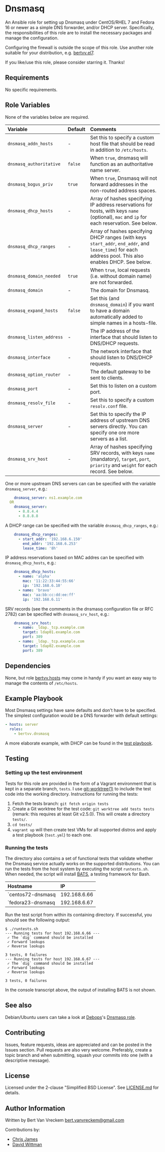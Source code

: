 # Dnsmasq

An Ansible role for setting up Dnsmasq under CentOS/RHEL 7 and Fedora 16 or newer as a simple DNS forwarder, and/or DHCP server. Specifically, the responsibilities of this role are to install the necessary packages and manage the configuration.

Configuring the firewall is outside the scope of this role. Use another role suitable for your distribution, e.g. [bertvv.el7](https://galaxy.ansible.com/bertvv/el7/).

If you like/use this role, please consider starring it. Thanks!


## Requirements

No specific requirements.

## Role Variables

None of the variables below are required.

| Variable                 | Default | Comments                                                                                                                                                |
| :---                     | :---    | :---                                                                                                                                                    |
| `dnsmasq_addn_hosts`     | -       | Set this to specify a custom host file that should be read in addition to `/etc/hosts`.                                                                 |
| `dnsmasq_authoritative`  | `false` | When `true`, dnsmasq will function as an authoritative name server.                                                                                     |
| `dnsmasq_bogus_priv`     | `true`  | When `true`, Dnsmasq will not forward addresses in the non-routed address spaces.                                                                       |
| `dnsmasq_dhcp_hosts`     | -       | Array of hashes specifying IP address reservations for hosts, with keys `name` (optional), `mac` and `ip` for each reservation. See below.              |
| `dnsmasq_dhcp_ranges`    | -       | Array of hashes specifying DHCP ranges (with keys `start_addr`, `end_addr`, and `lease_time`) for each address pool. This also enables DHCP. See below. |
| `dnsmasq_domain_needed`  | `true`  | When `true`, local requests (i.e. without domain name) are not forwarded.                                                                               |
| `dnsmasq_domain`         | -       | The domain for Dnsmasq.                                                                                                                                 |
| `dnsmasq_expand_hosts`   | `false` | Set this (and `dnsmasq_domain`) if you want to have a domain automatically added to simple names in a hosts-file.                                       |
| `dnsmasq_listen_address` | -       | The IP address of the interface that should listen to DNS/DHCP requests.                                                                                |
| `dnsmasq_interface`      | -       | The network interface that should listen to DNS/DHCP requests.                                                                                          |
| `dnsmasq_option_router`  | -       | The default gateway to be sent to clients.                                                                                                              |
| `dnsmasq_port`           | -       | Set this to listen on a custom port.                                                                                                                    |
| `dnsmasq_resolv_file`    | -       | Set this to specify a custom `resolv.conf` file.                                                                                                        |
| `dnsmasq_server`         | -       | Set this to specify the IP address of upstream DNS servers directly. You can specify one ore more servers as a list.                                    |
| `dnsmasq_srv_host`       | -       | Array of hashes specifying SRV records, with keys `name` (mandatory), `target`, `port`, `priority` and `weight` for each record. See below.             |

One or more upstream DNS servers can can be specified with the variable `dnsmasq_server`, e.g.:

```Yaml
    dnsmasq_server: ns1.example.com
  OR
    dnsmasq_server:
      - 8.8.4.4
      - 8.8.8.8
```

A DHCP range can be specified with the variable `dnsmasq_dhcp_ranges`, e.g.:

```Yaml
    dnsmasq_dhcp_ranges:
      - start_addr: '192.168.6.150'
        end_addr: '192.168.6.253'
        lease_time: '8h'
```

IP address reservations based on MAC addres can be specified with `dnsmasq_dhcp_hosts`, e.g.:

```Yaml
    dnsmasq_dhcp_hosts:
      - name: 'alpha'
        mac: '11:22:33:44:55:66'
        ip: '192.168.6.10'
      - name: 'bravo'
        mac: 'aa:bb:cc:dd:ee:ff'
        ip: '192.168.6.11'
```

SRV records (see the comments in the dnsmasq configuration file or RFC 2782) can be specified with `dnsmasq_srv_host`, e.g.:

```Yaml
    dnsmasq_srv_host:
      - name: _ldap._tcp.example.com
        target: ldap01.example.com
        port: 389
      - name: _ldap._tcp.example.com
        target: ldap02.example.com
        port: 389
```
## Dependencies

None, but role [bertvv.hosts](https://galaxy.ansible.com/bertvv/hosts/) may come in handy if you want an easy way to manage the contents of `/etc/hosts`.

## Example Playbook

Most Dnsmasq settings have sane defaults and don't have to be specified. The simplest configuration would be a DNS forwarder with default settings:

```Yaml
- hosts: server
  roles:
    - bertvv.dnsmasq
```

A more elaborate example, with DHCP can be found in the [test playbook]().

## Testing

### Setting up the test environment

Tests for this role are provided in the form of a Vagrant environment that is kept in a separate branch, `tests`. I use [git-worktree(1)](https://git-scm.com/docs/git-worktree) to include the test code into the working directory. Instructions for running the tests:

1. Fetch the tests branch: `git fetch origin tests`
2. Create a Git worktree for the test code: `git worktree add tests tests` (remark: this requires at least Git v2.5.0). This will create a directory `tests/`.
3. `cd tests/`
4. `vagrant up` will then create test VMs for all supported distros and apply a test playbook (`test.yml`) to each one.

### Running the tests

The directory also contains a set of functional tests that validate whether the Dnsmasq service actually works on the supported distributions. You can run the tests from the host system by executing the script `runtests.sh`. When needed, the script will install [BATS](https://github.com/sstephenson/bats), a testing framework for Bash.

| **Hostname**      | **IP**       |
| :---              | :---         |
| `centos72-dnsmasq | 192.168.6.66 |
| `fedora23-dnsmasq | 192.168.6.67 |

Run the test script from within its containing directory. If successful, you should see the following output:

```
$ ./runtests.sh
--- Running tests for host 192.168.6.66 ---
 ✓ The `dig` command should be installed
 ✓ Forward lookups
 ✓ Reverse lookups

3 tests, 0 failures
--- Running tests for host 192.168.6.67 ---
 ✓ The `dig` command should be installed
 ✓ Forward lookups
 ✓ Reverse lookups

3 tests, 0 failures
```

In the console transcript above, the output of installing BATS is not shown.

## See also

Debian/Ubuntu users can take a look at [Debops](https://galaxy.ansible.com/debops/)'s [Dnsmasq role](https://galaxy.ansible.com/debops/dnsmasq/).

## Contributing

Issues, feature requests, ideas are appreciated and can be posted in the Issues section. Pull requests are also very welcome. Preferably, create a topic branch and when submitting, squash your commits into one (with a descriptive message).

## License

Licensed under the 2-clause "Simplified BSD License". See [LICENSE.md](/LICENSE.md) for details.

## Author Information

Written by Bert Van Vreckem <bert.vanvreckem@gmail.com>

Contributions by:

- [Chris James](https://github.com/etcet)
- [David Wittman](https://github.com/DavidWittman)
